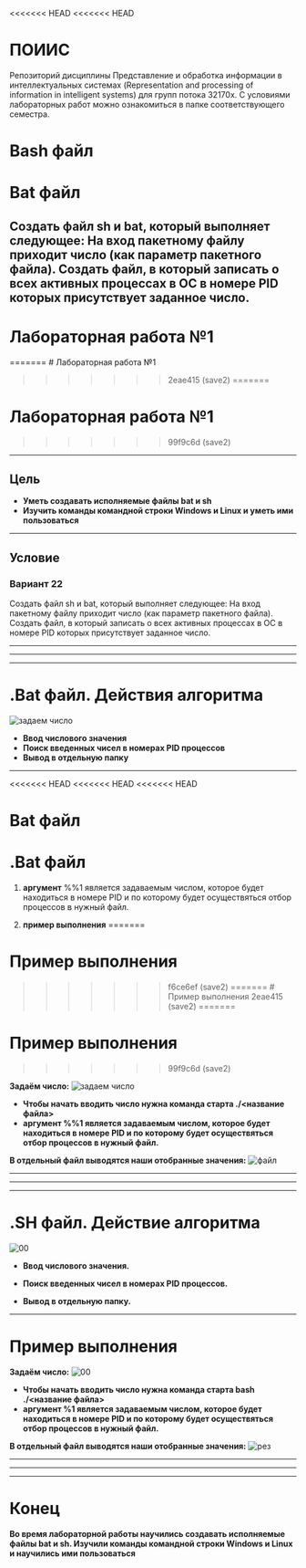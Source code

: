 <<<<<<< HEAD
<<<<<<< HEAD



# ПОИИС
 Репозиторий дисциплины Представление и обработка информации в интеллектуальных системах 
 (Representation and processing of information in intelligent systems) для групп потока 32170х.
 С условиями лабораторных работ можно ознакомиться в папке соответствующего семестра.
# Bash файл 

# Bat файл 

## Создать файл sh и bat, который выполняет следующее: На вход пакетному файлу приходит число (как параметр пакетного файла). Создать файл, в  который записать о всех активных процессах в ОС в номере PID которых присутствует заданное число.

# Лабораторная работа №1
=======
			# Лабораторная работа №1
>>>>>>> 2eae415 (save2)
=======
# Лабораторная работа №1
>>>>>>> 99f9c6d (save2)
---
## Цель

- **Уметь создавать исполняемые файлы  bat и sh**
- **Изучить команды командной строки Windows и  Linux и уметь ими пользоваться**

---
## Условие
### Вариант 22
Создать файл sh и bat, который выполняет следующее: На вход пакетному файлу приходит число (как параметр пакетного файла). Создать файл, в  который записать о всех активных процессах в ОС в номере PID которых присутствует заданное число.

---
---
---


# .Bat файл. Действия алгоритма 
     
<image src="5.png" alt="задаем число">

* **Ввод числового значения**
* **Поиск введенных чисел в номерах PID процессов**
* **Вывод в отдельную папку**

---


<<<<<<< HEAD
<<<<<<< HEAD
<<<<<<< HEAD










# Bat файл 


# .Bat файл 

                                     
1) **аргумент** %%1 является задаваемым числом, которое будет находиться в номере PID и по которому будет осуществяться отбор процессов в нужный файл.



2) **пример выполнения** 
=======
 # Пример выполнения
>>>>>>> f6ce6ef (save2)
=======
			 # Пример выполнения
>>>>>>> 2eae415 (save2)
=======
# Пример выполнения
>>>>>>> 99f9c6d (save2)

**Задаём число:**
<image src="1.png" alt="задаем число">
* **Чтобы начать вводить число нужна команда старта ./<название файла>**
* **аргумент %%1 является задаваемым числом, которое будет находиться в номере PID и по которому будет осуществяться отбор процессов в нужный файл.**




**В отдельный файл выводятся наши отобранные значения:**
<image src="2.png" alt="файл">


---
---
---


# .SН файл. Действие алгоритма 



<image src="6.png" alt="00"> 

* **Ввод числового значения.**

* **Поиск введенных чисел в номерах PID процессов.**

* **Вывод в отдельную папку.**

---


# Пример выполнения


 
 
**Задаём число:**
<image src="4.png" alt="00">
* **Чтобы начать вводить число нужна команда старта bash ./<название файла>**
* **аргумент %1 является задаваемым числом, которое будет находиться в номере PID и по которому будет осуществяться отбор процессов в нужный файл.**


**В отдельный файл выводятся наши отобранные значения:**
<image src="3.png" alt="рез">

---
---
---


# Конец 

**Во время лабораторной работы научились создавать исполняемые файлы  bat и sh. Изучили команды командной строки Windows и  Linux и научились ими пользоваться**






